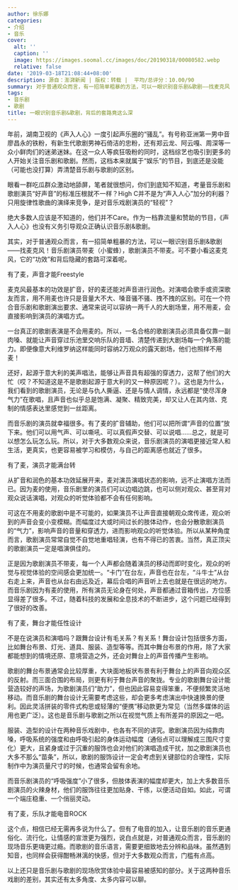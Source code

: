 ```yaml
---
author: 徐乐娜
categories:
- 介绍
- 音乐
cover:
  alt: ''
  caption: ''
  image: https://images.soomal.cc/images/doc/20190318/00080582.webp
  relative: false
date: '2019-03-18T21:08:44+08:00'
description: 源自：澎湃新闻 | 版权：转载 |  平均/总评分：10.00/90
summary: 对于普通观众而言，有一招简单粗暴的方法，可以一眼识别音乐剧&歌剧――找麦克风！音乐剧演员带麦（小蜜蜂），歌剧演员不带麦。可不要小看这麦克风，它的“功效”和背后隐藏的套路可深着呢……
tags:
- 音乐剧
- 歌剧
title: 一眼识别音乐剧&歌剧，背后的套路竟这么深
---
```


年前，湖南卫视的《声入人心》一度引起声乐圈的“骚乱”。有号称亚洲第一男中音廖昌永的铁粉，有新生代歌剧男神石倚洁的忠粉，还有郑云龙、阿云嘎、周深等一众小鲜肉们的迷弟迷妹。在这一众人等疯狂吸粉的同时，这档综艺也吸引到更多的人开始关注音乐剧和歌剧。然而，这档本来就属于“娱乐”的节目，到底还是没能（可能也没打算）弄清楚音乐剧与歌剧的区别。

眼看一群吃瓜群众激动地舔屏，笔者就很想问，你们到底知不知道，考量音乐剧和歌剧演员“好声音”的标准压根就不一样？High C并不是为“声入人心”加分的利器？只用旋律性歌曲的演绎来竞争，是对音乐戏剧演员的“轻视”？

绝大多数人应该是不知道的，他们并不Care。作为一档靠流量和赞助的节目，《声入人心》也没有义务引导观众正确认识音乐剧&歌剧。

其实，对于普通观众而言，有一招简单粗暴的方法，可以一眼识别音乐剧&歌剧――找麦克风！音乐剧演员带麦（小蜜蜂），歌剧演员不带麦。可不要小看这麦克风，它的“功效”和背后隐藏的套路可深着呢。

有了麦，声音才能Freestyle

麦克风最基本的功效是扩音，好的麦还能对声音进行润色。对演唱会歌手或资深歌友而言，用不用麦也许只是音量大不大、嗓音骚不骚、拽不拽的区别。可在一个符合音乐剧和歌剧演出要求、通常来说可以容纳一两千人的大剧场里，用不用麦，会直接影响到演员的演唱方式。

一台真正的歌剧表演是不会用麦的。所以，一名合格的歌剧演员必须具备仅靠一副肉嗓、就能让声音穿过乐池里交响乐队的音墙、清楚传递到大剧场每一个角落的能力。即便像意大利维罗纳这样能同时容纳2万观众的露天剧场，他们也照样不用麦！

还好，起源于意大利的美声唱法，能够让声音具有超强的穿透力，这帮了他们的大忙（哎？不知道这是不是歌剧起源于意大利的又一种原因呢？）。这也是为什么，我们看到的歌剧演员，无论是与仇人撕逼、还是与情人调情，永远都是“使尽浑身气力”在歌唱，且声音也似乎总是饱满、凝聚、精致完美，却又让人在其内敛、克制的情感表达里感觉到一丝距离。

而音乐剧的演员就幸福很多。有了麦的扩音辅助，他们可以把所谓“声音的位置”放下来。他们可以用气声、可以嘶吼、可以真假声交替、可以说唱……总之，就是可以想怎么玩怎么玩。所以，对于大多数观众来说，音乐剧演员的演唱更接近常人和生活，更真实，也更容易被学习和模仿，与自己的距离感也就近了很多。

有了麦，演员才能满台转

从扩音和润色的基本功效延展开来，麦对演员演唱状态的影响，远不止演唱方法而已。因为麦的使用，音乐剧里的演员们可以边唱边跳，也可以侧对观众、甚至背对观众说话演唱，对观众的听觉体验都不会有任何影响。

可这在不用麦的歌剧中是不可能的，如果演员不让声音直接朝观众席传递，观众听到的声音会变小变模糊。而幅度过大或时间过长的肢体动作，也会分散歌剧演员的“气力”，影响声音的音量和穿透力，进而影响观众的听觉体验。所以从某种角度而言，歌剧演员常常自觉不自觉地重唱轻演，也有不得已的苦衷。当然，真正顶尖的歌剧演员一定是唱演俱佳的。

正是因为歌剧演员不带麦，每一个人声都会随着演员的移动而即时变化，观众的听觉与视觉体验的空间感会更加统一。“卡门”在台左，声音也在台左，“斗牛士”从台右走上来，声音也从台右由远及近，幕后合唱的声音听上去也就是在很远的地方。而音乐剧因为有麦的使用，所有演员无论身在何处，声音都通过音箱传出，方位感显得差了很多。不过，随着科技的发展和全息技术的不断进步，这个问题已经得到了很好的改善。

有了麦，舞台才能任性设计

不是在说演员和演唱吗？跟舞台设计有毛关系？有关系！舞台设计包括很多方面，比如舞台布景、灯光、道具、服装、造型等等。而其中舞台布景的作用，除了大家都能想到的情境还原、意境营造之外，还会对舞台上的声音传播产生影响。

歌剧的舞台布景通常会比较厚重，大块面地板状布景有利于舞台上的声音向观众区的反射。而三面合围的布局，则更有利于舞台声音的聚拢。专业的歌剧舞台设计能营造较好的声场，为歌剧演员们“助力”，但也因此容易变得笨重，不便频繁灵活地移动。而音乐剧的舞台设计无需要考虑这些，却会更多考虑演出中快速换景的便利。因此灵活拼装的零件式构思或轻薄的“便携”移动款更为常见（当然多媒体的运用也更广泛）。这也是音乐剧与歌剧之所以在视觉气质上有所差异的原因之一吧。

服装、造型的设计在两种音乐戏剧中，也各有不同的讲究。歌剧演员因为纯靠肉嗓，呼吸系统的强度和由呼吸引起的身体运动幅度（通俗点可以理解成三围尺寸变化）更大，且紧身或过于沉重的服饰也会对他们的演唱造成干扰，加之歌剧演员也大多不那么“苗条”，所以，歌剧的服饰设计一定会考虑到关键部位的合理性，实际制作中为演员量尺寸的时候，也通常会留有余地。

而音乐剧演员的“呼吸强度”小了很多，但肢体表演的幅度却更大，加上大多数音乐剧演员的火辣身材，他们的服饰往往更加贴身、干练，以便活动自如。如此，可谓一个端庄稳重、一个俏丽灵动。

有了麦，乐队才能电音ROCK

这个点，相信已经无需再多说为什么了。但有了电音的加入，让音乐剧的音乐更通俗化、流行化，让情感的宣泄更为强烈，说白点就是，对普通观众而言，音乐剧的现场音乐更嗨更过瘾。而歌剧的音乐语言，需要更细致地去分辨和品味。虽然遇到知音，也同样会获得酣畅淋漓的快感，但对于大多数观众而言，门槛有点高。

以上还只是音乐剧与歌剧的现场欣赏体验中最容易被感知的部分。关于这两种音乐戏剧的差别，其实还有太多角度、太多内容可以聊。